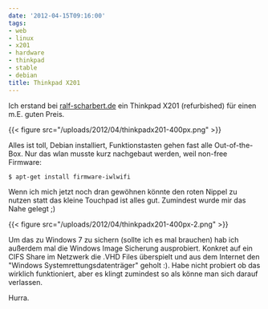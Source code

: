 ```yaml
---
date: '2012-04-15T09:16:00'
tags:
- web
- linux
- x201
- hardware
- thinkpad
- stable
- debian
title: Thinkpad X201
---
```


Ich erstand bei [ralf-scharbert.de](http://ralf-scharbert.de) ein Thinkpad
X201 (refurbished) für einen m.E. guten Preis.

{{< figure src="/uploads/2012/04/thinkpadx201-400px.png" >}}

Alles ist toll, Debian installiert, Funktionstasten gehen fast alle
Out-of-the-Box. Nur das wlan musste kurz nachgebaut werden, weil non-free
Firmware:

    $ apt-get install firmware-iwlwifi

Wenn ich mich jetzt noch dran gewöhnen könnte den roten Nippel zu nutzen
statt das kleine Touchpad ist alles gut. Zumindest wurde mir das Nahe
gelegt ;)

{{< figure src="/uploads/2012/04/thinkpadx201-400px-2.png" >}}

Um das zu Windows 7 zu sichern (sollte ich es mal brauchen) hab ich
außerdem mal die Windows Image Sicherung ausprobiert. Konkret auf ein CIFS
Share im Netzwerk die .VHD Files überspielt und aus dem Internet den
"Windows Systemrettungsdatenträger" geholt :). Habe nicht probiert ob das
wirklich funktioniert, aber es klingt zumindest so als könne man sich
darauf verlassen.

Hurra.